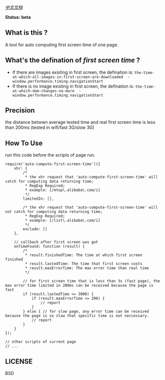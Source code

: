 *[中文文档](./README_zh.md)*

**Status: beta**

## What is this ?

A tool for auto computing first screen time of one page.

## What's the defination of *first screen time* ?

+   If there are images existing in first screen, the defination is: `the-time-at-which-all-images-in-first-screen-are-downloaded  -  window.performance.timing.navigationStart`
+   If there is no image existing in first screen, the defination is: `the-time-at-which-dom-changes-no-more  -  window.performance.timing.navigationStart`

## Precision

the distance betwwn average tested time and real first screen time is less than 200ms (tested in wifi/fast 3G/slow 3G)

## How To Use

run this code before the scripts of page run.

```
require('auto-compute-first-screen-time')({
    xhr: {
        /*
         * the xhr request that 'auto-compute-first-screen-time' will catch for computing data returning time;
         * RegExp Required;
         * example: [/mtop\.alibaba\.com/i]
         */
        limitedIn: [],

        /* the xhr request that 'auto-compute-first-screen-time' will not catch for computing data returning time;
         * RegExp Required;
         * example: [/list\.alibaba\.com/i]
         */
        exclude: []
    },

    // callback after first screen was got
    onTimeFound: function (result) {
        /* 
         * result.finishedTime: The time at which first screen finished
         * result.lastedTime: The time that first screen costs
         * result.maxErrorTime: The max error time than real time
         */

        // for first screen time that is less than 3s (fast page), the max error time limited in 200ms can be received because the page is fast
        if (result.lastedTime <= 3000) {
            if (result.maxErrorTime <= 200) {
                // report
            }
        } else { // for slow page, any error time can be received because the page is so slow that specific time is not neccessary.
            // report
        }
    }
});

// other scripts of current page
// ...
```

## LICENSE

BSD